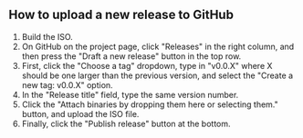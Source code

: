 ## How to upload a new release to GitHub

1. Build the ISO.
2. On GitHub on the project page, click "Releases" in the right column, and then press the "Draft a new release" button in the top row.
3. First, click the "Choose a tag" dropdown, type in "v0.0.X" where X should be one larger than the previous version, and select the "Create a new tag: v0.0.X" option.
4. In the "Release title" field, type the same version number.
5. Click the "Attach binaries by dropping them here or selecting them." button, and upload the ISO file.
6. Finally, click the "Publish release" button at the bottom.
